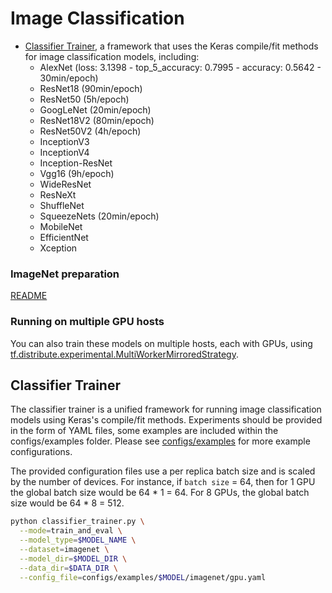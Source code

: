 # Image Classification

* [Classifier Trainer](#classifier-trainer), a framework that uses the Keras
compile/fit methods for image classification models, including:
  * AlexNet (loss: 3.1398 - top_5_accuracy: 0.7995 - accuracy: 0.5642 - 30min/epoch)
  * ResNet18 (90min/epoch)
  * ResNet50 (5h/epoch)
  * GoogLeNet (20min/epoch)
  * ResNet18V2 (80min/epoch)
  * ResNet50V2 (4h/epoch)
  * InceptionV3
  * InceptionV4
  * Inception-ResNet
  * Vgg16 (9h/epoch)
  * WideResNet
  * ResNeXt
  * ShuffleNet
  * SqueezeNets (20min/epoch)
  * MobileNet
  * EfficientNet
  * Xception

### ImageNet preparation

[README](./imagenet/README.md)

### Running on multiple GPU hosts

You can also train these models on multiple hosts, each with GPUs, using
[tf.distribute.experimental.MultiWorkerMirroredStrategy](https://www.tensorflow.org/api_docs/python/tf/distribute/experimental/MultiWorkerMirroredStrategy).

## Classifier Trainer

The classifier trainer is a unified framework for running image classification
models using Keras's compile/fit methods. Experiments should be provided in the
form of YAML files, some examples are included within the configs/examples
folder. Please see [configs/examples](./configs/examples) for more example
configurations.

The provided configuration files use a per replica batch size and is scaled
by the number of devices. For instance, if `batch size` = 64, then for 1 GPU
the global batch size would be 64 * 1 = 64. For 8 GPUs, the global batch size
would be 64 * 8 = 512.

```bash
python classifier_trainer.py \
  --mode=train_and_eval \
  --model_type=$MODEL_NAME \
  --dataset=imagenet \
  --model_dir=$MODEL_DIR \
  --data_dir=$DATA_DIR \
  --config_file=configs/examples/$MODEL/imagenet/gpu.yaml
```
